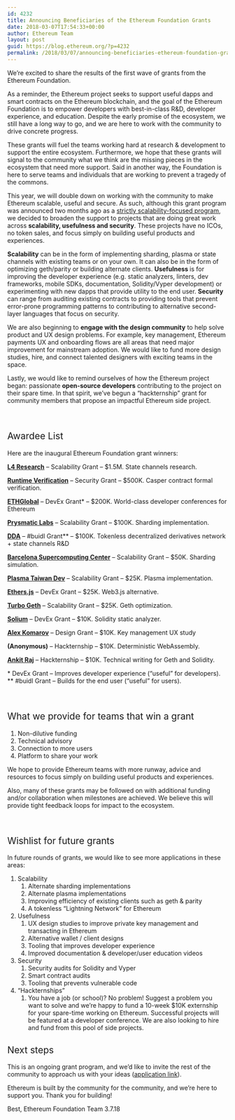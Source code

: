 ```yaml
---
id: 4232
title: Announcing Beneficiaries of the Ethereum Foundation Grants
date: 2018-03-07T17:54:33+00:00
author: Ethereum Team
layout: post
guid: https://blog.ethereum.org/?p=4232
permalink: /2018/03/07/announcing-beneficiaries-ethereum-foundation-grants/
---
```

<span style="font-weight: 400;">We’re excited to share the results of the first wave of grants from the Ethereum Foundation.</span>

<span style="font-weight: 400;">As a reminder, the Ethereum project seeks to support useful dapps and smart contracts on the Ethereum blockchain, and the goal of the Ethereum Foundation is to empower developers with best-in-class R&amp;D, developer experience, and education. Despite the early promise of the ecosystem, we still have a long way to go, and we are here to work with the community to drive concrete progress.</span>

<span style="font-weight: 400;">These grants will fuel the teams working hard at research &amp; development to support the entire ecosystem. Furthermore, we hope that these grants will signal to the community what we think are the missing pieces in the ecosystem that need more support. Said in another way, the Foundation is here to serve teams and individuals that are working to prevent a tragedy of the commons.</span>

<span style="font-weight: 400;">This year, we will double down on working with the community to make Ethereum scalable, useful and secure. As such, although this grant program was announced two months ago as a </span><a href="https://blog.ethereum.org/2018/01/02/ethereum-scalability-research-development-subsidy-programs/"><span style="font-weight: 400;">strictly scalability-focused program</span></a><span style="font-weight: 400;">, we decided to broaden the support to projects that are doing great work across </span><b>scalability, usefulness and security</b><span style="font-weight: 400;">. These projects have no ICOs, no token sales, and focus simply on building useful products and experiences.</span>

<b>Scalability</b><span style="font-weight: 400;"> can be in the form of implementing sharding, plasma or state channels with existing teams or on your own. It can also be in the form of optimizing geth/parity or building alternate clients. </span><b>Usefulness </b><span style="font-weight: 400;">is for improving the developer experience (e.g. static analyzers, linters, dev frameworks, mobile SDKs, documentation, Solidity/Vyper development) or experimenting with new dapps that provide utility to the end user. </span><b>Security</b><span style="font-weight: 400;"> can range from auditing existing contracts to providing tools that prevent error-prone programming patterns to contributing to alternative second-layer languages that focus on security.</span>

<span style="font-weight: 400;">We are also beginning to </span><b>engage with the design community</b><span style="font-weight: 400;"> to help solve product and UX design problems. For example, key management, Ethereum payments UX and onboarding flows are all areas that need major improvement for mainstream adoption. We would like to fund more design studies, hire, and connect talented designers with exciting teams in the space.</span>

<span style="font-weight: 400;">Lastly, we would like to remind ourselves of how the Ethereum project began: passionate </span><b>open-source developers</b><span style="font-weight: 400;"> contributing to the project on their spare time. In that spirit, we’ve begun a “hackternship” grant for community members that propose an impactful Ethereum side project.</span>

&nbsp;
<h2><span style="font-weight: 400;">Awardee List</span></h2>
Here are the inaugural Ethereum Foundation grant winners:

<a href="http://l4.ventures/"><b>L4 Research</b></a><span style="font-weight: 400;"> – Scalability Grant – $1.5M. State channels research.

</span><a href="https://runtimeverification.com/"><b>Runtime Verification</b></a><span style="font-weight: 400;"> – Security Grant – $500K. Casper contract formal verification.

</span><a href="https://ethglobal.co/"><b>ETHGlobal</b></a><span style="font-weight: 400;"> – DevEx Grant* – $200K. World-class developer conferences for Ethereum

</span><a href="https://prysmaticlabs.com/"><b>Prysmatic Labs</b></a><span style="font-weight: 400;"> – Scalability Grant – $100K. Sharding implementation.

</span><a href="https://www.decentralizedderivatives.org/"><b>DDA</b></a><span style="font-weight: 400;"> – #buidl Grant** – $100K. Tokenless decentralized derivatives network + state channels R&amp;D

</span><a href="https://www.bsc.es/"><b>Barcelona Supercomputing Center</b></a><span style="font-weight: 400;"> – Scalability Grant – $50K. Sharding simulation.

</span><a href="https://github.com/ethereum-plasma/naivechain"><b>Plasma Taiwan Dev</b></a><span style="font-weight: 400;"> – Scalability Grant – $25K. Plasma implementation.

</span><a href="https://github.com/ethers-io/ethers.js/"><b>Ethers.js</b></a><span style="font-weight: 400;"> – DevEx Grant – $25K. Web3.js alternative.

</span><a href="https://medium.com/@akhounov/roadmap-for-turbo-geth-31cbfb1e72b7"><b>Turbo Geth</b></a><span style="font-weight: 400;"> – Scalability Grant – $25K. Geth optimization.

</span><a href="https://github.com/duaraghav8/Solium"><b>Solium</b></a><span style="font-weight: 400;"> – DevEx Grant – $10K. Solidity static analyzer.

</span><a href="https://www.linkedin.com/in/akomarov/"><b>Alex Komarov</b></a><span style="font-weight: 400;"> – Design Grant – $10K. Key management UX study

</span><b>(Anonymous)</b><span style="font-weight: 400;"> – Hackternship – $10K. Deterministic WebAssembly.

</span><a href="https://www.linkedin.com/in/ankitrajjha/"><b>Ankit Raj</b></a><span style="font-weight: 400;"> – Hackternship – $10K. Technical writing for Geth and Solidity.</span>

<span style="font-weight: 400;">* DevEx Grant – Improves developer experience (“useful” for developers).
</span><span style="font-weight: 400;">** #buidl Grant – Builds for the end user (“useful” for users).</span>

&nbsp;
<h2><span style="font-weight: 400;">What we provide for teams that win a grant</span></h2>
<ol>
 	<li style="font-weight: 400;"><span style="font-weight: 400;">Non-dilutive funding</span></li>
 	<li style="font-weight: 400;"><span style="font-weight: 400;">Technical advisory</span></li>
 	<li style="font-weight: 400;"><span style="font-weight: 400;">Connection to more users</span></li>
 	<li style="font-weight: 400;"><span style="font-weight: 400;">Platform to share your work</span></li>
</ol>
<span style="font-weight: 400;">We hope to provide Ethereum teams with more runway, advice and resources to focus simply on building useful products and experiences.</span>

<span style="font-weight: 400;">Also, many of these grants may be followed on with additional funding and/or collaboration when milestones are achieved. We believe this will provide tight feedback loops for impact to the ecosystem.</span>

&nbsp;
<h2><span style="font-weight: 400;">Wishlist for future grants</span></h2>
<span style="font-weight: 400;">In future rounds of grants, we would like to see more applications in these areas:</span>
<ol>
 	<li style="font-weight: 400;"><span style="font-weight: 400;">Scalability</span>
<ol>
 	<li style="font-weight: 400;"><span style="font-weight: 400;">Alternate sharding implementations</span></li>
 	<li style="font-weight: 400;"><span style="font-weight: 400;">Alternate plasma implementations</span></li>
 	<li style="font-weight: 400;"><span style="font-weight: 400;">Improving efficiency of existing clients such as geth &amp; parity</span></li>
 	<li style="font-weight: 400;"><span style="font-weight: 400;">A tokenless “Lightning Network” for Ethereum</span></li>
</ol>
</li>
 	<li style="font-weight: 400;"><span style="font-weight: 400;">Usefulness</span>
<ol>
 	<li style="font-weight: 400;"><span style="font-weight: 400;">UX design studies to improve private key management and transacting in Ethereum</span></li>
 	<li style="font-weight: 400;"><span style="font-weight: 400;">Alternative wallet / client designs</span></li>
 	<li style="font-weight: 400;"><span style="font-weight: 400;">Tooling that improves developer experience</span></li>
 	<li style="font-weight: 400;"><span style="font-weight: 400;">Improved documentation &amp; developer/user education videos</span></li>
</ol>
</li>
 	<li style="font-weight: 400;"><span style="font-weight: 400;">Security</span>
<ol>
 	<li style="font-weight: 400;"><span style="font-weight: 400;">Security audits for Solidity and Vyper</span></li>
 	<li style="font-weight: 400;"><span style="font-weight: 400;">Smart contract audits</span></li>
 	<li style="font-weight: 400;"><span style="font-weight: 400;">Tooling that prevents vulnerable code</span></li>
</ol>
</li>
 	<li style="font-weight: 400;"><span style="font-weight: 400;">“Hackternships”</span>
<ol>
 	<li style="font-weight: 400;"><span style="font-weight: 400;">You have a job (or school)? No problem! Suggest a problem you want to solve and we’re happy to fund a 10-week $10K externship for your spare-time working on Ethereum. Successful projects will be featured at a developer conference. We are also looking to hire and fund from this pool of side projects.</span></li>
</ol>
</li>
</ol>
<h2><span style="font-weight: 400;">Next steps</span></h2>
<span style="font-weight: 400;">This is an ongoing grant program, and we’d like to invite the rest of the community to approach us with your ideas (</span><a href="https://docs.google.com/forms/d/1_Fi0UmsdYefkRmWZg12QJOQgQoEajAJPvJw1tRI9N0c/viewform?edit_requested=true"><span style="font-weight: 400;">application link</span></a><span style="font-weight: 400;">). </span>

<span style="font-weight: 400;">Ethereum is built by the community for the community, and we’re here to support you. Thank you for building!</span>

<span style="font-weight: 400;">Best,
</span><span style="font-weight: 400;">Ethereum Foundation Team
</span><span style="font-weight: 400;">3.7.18</span>
